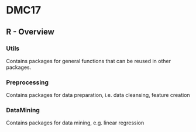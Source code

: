 # DMC17
## R - Overview
### Utils
Contains packages for general functions that can be reused in other packages.

### Preprocessing
Contains packages for data preparation, i.e. data cleansing, feature creation 

### DataMining
Contains packages for data mining, e.g. linear regression
